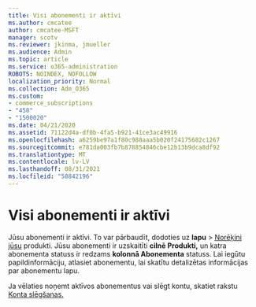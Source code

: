```yaml
---
title: Visi abonementi ir aktīvi
ms.author: cmcatee
author: cmcatee-MSFT
manager: scotv
ms.reviewer: jkinma, jmueller
ms.audience: Admin
ms.topic: article
ms.service: o365-administration
ROBOTS: NOINDEX, NOFOLLOW
localization_priority: Normal
ms.collection: Adm_O365
ms.custom:
- commerce_subscriptions
- "458"
- "1500020"
ms.date: 04/21/2020
ms.assetid: 71122d4a-df0b-4fa5-b921-41ce3ac49916
ms.openlocfilehash: a6259be97a1f80c988aaa5b020f24175682c1267
ms.sourcegitcommit: e781da003fb7b878854846cbe12b13b9dca8df92
ms.translationtype: MT
ms.contentlocale: lv-LV
ms.lasthandoff: 08/31/2021
ms.locfileid: "58842196"
---
```

# <a name="all-subscriptions-are-active"></a>Visi abonementi ir aktīvi

Jūsu abonementi ir aktīvi. To var pārbaudīt, dodoties uz **lapu** \> [Norēķini jūsu](https://go.microsoft.com/fwlink/p/?linkid=842054) produkti. Jūsu abonementi ir uzskaitīti **cilnē Produkti,** un katra abonementa statuss ir redzams **kolonnā Abonementa** statuss. Lai iegūtu papildinformāciju, atlasiet abonementu, lai skatītu detalizētas informācijas par abonementu lapu.
  
Ja vēlaties noņemt aktīvos abonementus vai slēgt kontu, skatiet rakstu [Konta slēgšanas.](https://docs.microsoft.com/microsoft-365/commerce/close-your-account?view=o365-worldwide)

